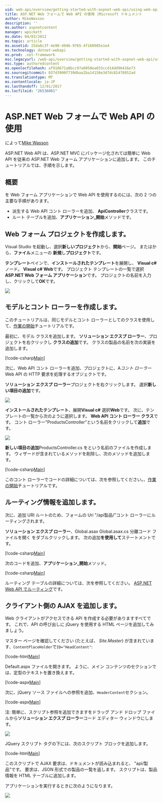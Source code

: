 ```yaml
---
uid: web-api/overview/getting-started-with-aspnet-web-api/using-web-api-with-aspnet-web-forms
title: ASP.NET Web フォームで Web API の使用 |Microsoft ドキュメント
author: MikeWasson
description: ''
ms.author: aspnetcontent
manager: wpickett
ms.date: 04/03/2012
ms.topic: article
ms.assetid: 25da8c3f-4e90-4946-9765-4f160985e1e4
ms.technology: dotnet-webapi
ms.prod: .net-framework
msc.legacyurl: /web-api/overview/getting-started-with-aspnet-web-api/using-web-api-with-aspnet-web-forms
msc.type: authoredcontent
ms.openlocfilehash: af918671a8bcc97a0050ea033ccd14dd96416e73
ms.sourcegitcommit: 037d3900f739dbaa2ba14158e3d7dc81478952ad
ms.translationtype: MT
ms.contentlocale: ja-JP
ms.lasthandoff: 12/01/2017
ms.locfileid: "26536081"
---
```

<a name="using-web-api-with-aspnet-web-forms"></a>ASP.NET Web フォームで Web API の使用
====================
によって[Mike Wasson](https://github.com/MikeWasson)

ASP.NET Web API は、ASP.NET MVC にパッケージ化されては簡単に Web API を従来の ASP.NET Web フォーム アプリケーションに追加します。 このチュートリアルでは、手順を示します。

## <a name="overview"></a>概要

を Web フォーム アプリケーションで Web API を使用するのには、次の 2 つの主要な手順があります。

- 派生する Web API コント ローラーを追加、 **ApiController**クラスです。
- ルート テーブルを追加、**アプリケーション\_開始**メソッドです。

## <a name="create-a-web-forms-project"></a>Web フォーム プロジェクトを作成します。

Visual Studio を起動し、選択**新しいプロジェクト**から、**開始**ページ。 またはから、**ファイル**メニューの **新規**し**プロジェクト**です。

**テンプレート**ペインで、**インストールされたテンプレート**を展開し、 **Visual c#** ノード。 **Visual c#** **Web**です。 プロジェクト テンプレートの一覧で選択**ASP.NET Web フォーム アプリケーション**です。 プロジェクトの名前を入力し、クリックして**OK**です。

![](using-web-api-with-aspnet-web-forms/_static/image1.png)

## <a name="create-the-model-and-controller"></a>モデルとコント ローラーを作成します。

このチュートリアルは、同じモデルとコント ローラーとしてのクラスを使用して、[作業の開始](tutorial-your-first-web-api.md)チュートリアルです。

最初に、モデル クラスを追加します。 **ソリューション エクスプ ローラー**、プロジェクトを右クリックし **クラスの追加**です。 クラスの製品の名前を次の実装を追加します。

[!code-csharp[Main](using-web-api-with-aspnet-web-forms/samples/sample1.cs)]

次に、Web API コント ローラーを追加、プロジェクトに、A*コント ローラー* Web API の HTTP 要求を処理するオブジェクトです。

**ソリューション エクスプ ローラー**プロジェクトを右クリックします。 選択**新しい項目の追加**です。

![](using-web-api-with-aspnet-web-forms/_static/image2.png)

**インストールされたテンプレート**、展開**Visual c#** 選択**Web**です。 次に、テンプレートの一覧から次のように選択します。 **Web API コント ローラー クラス**です。 コント ローラー"ProductsController"という名前をクリックして**追加**です。

![](using-web-api-with-aspnet-web-forms/_static/image3.png)

**新しい項目の追加**ProductsController.cs をという名前のファイルを作成します。 ウィザードが含まれているメソッドを削除し、次のメソッドを追加します。

[!code-csharp[Main](using-web-api-with-aspnet-web-forms/samples/sample2.cs)]

このコント ローラーでコードの詳細については、次を参照してください。、[作業の開始](tutorial-your-first-web-api.md)チュートリアルです。

## <a name="add-routing-information"></a>ルーティング情報を追加します。

次に、追加 URI ルートのため、フォームの Uri &quot;/api製品/&quot;コント ローラーにルーティングされます。

**ソリューション エクスプ ローラー**、Global.asax Global.asax.cs 分離コード ファイルを開く をダブルクリックします。 次の追加**を使用して**ステートメントです。

[!code-csharp[Main](using-web-api-with-aspnet-web-forms/samples/sample3.cs)]

次のコードを追加、**アプリケーション\_開始**メソッド。

[!code-csharp[Main](using-web-api-with-aspnet-web-forms/samples/sample4.cs)]

ルーティング テーブルの詳細については、次を参照してください。 [ASP.NET Web API でルーティング](../web-api-routing-and-actions/routing-in-aspnet-web-api.md)です。

## <a name="add-client-side-ajax"></a>クライアント側の AJAX を追加します。

Web クライアントがアクセスできる API を作成する必要がありますすべてです。 これで、API の呼び出しに jQuery を使用する HTML ページを追加してみましょう。

マスター ページを確認してください (たとえば、 *Site.Master*) が含まれています、`ContentPlaceHolder`で`ID="HeadContent"`:

[!code-html[Main](using-web-api-with-aspnet-web-forms/samples/sample8.html)]

Default.aspx ファイルを開きます。 ように、メイン コンテンツのセクションでは、定型のテキストを置き換えます。

[!code-aspx[Main](using-web-api-with-aspnet-web-forms/samples/sample5.aspx)]

次に、jQuery ソース ファイルへの参照を追加、`HeaderContent`セクション。

[!code-aspx[Main](using-web-api-with-aspnet-web-forms/samples/sample6.aspx?highlight=2)]

注: 簡単に、スクリプト参照を追加できますをドラッグ アンド ドロップ ファイルから**ソリューション エクスプ ローラー**コード エディター ウィンドウにします。

![](using-web-api-with-aspnet-web-forms/_static/image4.png)

JQuery スクリプト タグの下には、次のスクリプト ブロックを追加します。

[!code-html[Main](using-web-api-with-aspnet-web-forms/samples/sample7.html)]

このスクリプトで AJAX 要求は、ドキュメントが読み込まれると、 &quot;api/製品&quot;です。 要求は、JSON 形式での製品の一覧を返します。 スクリプトは、製品情報を HTML テーブルに追加します。

アプリケーションを実行するときに次のようになります。

![](using-web-api-with-aspnet-web-forms/_static/image5.png)
